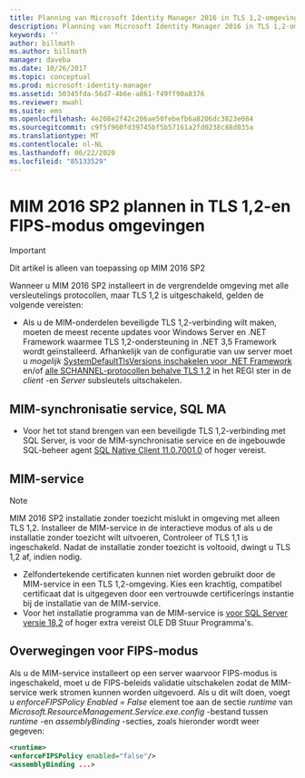```yaml
---
title: Planning van Microsoft Identity Manager 2016 in TLS 1,2-omgeving | Microsoft Docs
description: Planning van Microsoft Identity Manager 2016 in TLS 1,2-omgeving
keywords: ''
author: billmath
ms.author: billmath
manager: daveba
ms.date: 10/26/2017
ms.topic: conceptual
ms.prod: microsoft-identity-manager
ms.assetid: 50345fda-56d7-4b6e-a861-f49ff90a8376
ms.reviewer: mwahl
ms.suite: ems
ms.openlocfilehash: 4e208e2f42c206ae50febefb6a8206dc3823e084
ms.sourcegitcommit: c9f5f960fd39745bf5b57161a2fd0238c88d035a
ms.translationtype: MT
ms.contentlocale: nl-NL
ms.lasthandoff: 06/22/2020
ms.locfileid: "85133529"
---
```

# <a name="planning-mim-2016-sp2-in-tls-12-or-fips-mode-environments"></a>MIM 2016 SP2 plannen in TLS 1,2-en FIPS-modus omgevingen


> [!IMPORTANT]
> Dit artikel is alleen van toepassing op MIM 2016 SP2

Wanneer u MIM 2016 SP2 installeert in de vergrendelde omgeving met alle versleutelings protocollen, maar TLS 1,2 is uitgeschakeld, gelden de volgende vereisten:
- Als u de MIM-onderdelen beveiligde TLS 1,2-verbinding wilt maken, moeten de meest recente updates voor Windows Server en .NET Framework waarmee TLS 1,2-ondersteuning in .NET 3,5 Framework wordt geïnstalleerd. Afhankelijk van de configuratie van uw server moet u *mogelijk* [SystemDefaultTlsVersions inschakelen voor .NET Framework](https://support.microsoft.com/help/3154520/support-for-tls-system-default-versions-included-in-the-net-framework) en/of [alle SCHANNEL-protocollen behalve TLS 1,2](https://docs.microsoft.com/windows-server/security/tls/tls-registry-settings) in het REGI ster in de *client* -en *Server* subsleutels uitschakelen.

## <a name="mim-synchronization-service-sql-ma"></a>MIM-synchronisatie service, SQL MA

- Voor het tot stand brengen van een beveiligde TLS 1,2-verbinding met SQL Server, is voor de MIM-synchronisatie service en de ingebouwde SQL-beheer agent [SQL Native Client 11.0.7001.0](https://www.microsoft.com/download/details.aspx?id=50402) of hoger vereist.

## <a name="mim-service"></a>MIM-service
   >[!NOTE]
   >MIM 2016 SP2 installatie zonder toezicht mislukt in omgeving met alleen TLS 1,2. Installeer de MIM-service in de interactieve modus of als u de installatie zonder toezicht wilt uitvoeren, Controleer of TLS 1,1 is ingeschakeld. Nadat de installatie zonder toezicht is voltooid, dwingt u TLS 1,2 af, indien nodig.

- Zelfondertekende certificaten kunnen niet worden gebruikt door de MIM-service in een TLS 1,2-omgeving. Kies een krachtig, compatibel certificaat dat is uitgegeven door een vertrouwde certificerings instantie bij de installatie van de MIM-service.
- Voor het installatie programma van de MIM-service is [voor SQL Server versie 18,2](https://www.microsoft.com/download/details.aspx?id=56730) of hoger extra vereist OLE DB Stuur Programma's.

## <a name="fips-mode-considerations"></a>Overwegingen voor FIPS-modus

Als u de MIM-service installeert op een server waarvoor FIPS-modus is ingeschakeld, moet u de FIPS-beleids validatie uitschakelen zodat de MIM-service werk stromen kunnen worden uitgevoerd. Als u dit wilt doen, voegt u *enforceFIPSPolicy Enabled = False* element toe aan de sectie *runtime* van *Microsoft.ResourceManagement.Service.exe.config* -bestand tussen *runtime* -en *assemblyBinding* -secties, zoals hieronder wordt weer gegeven:

```XML
<runtime>
<enforceFIPSPolicy enabled="false"/>
<assemblyBinding ...>
```    

